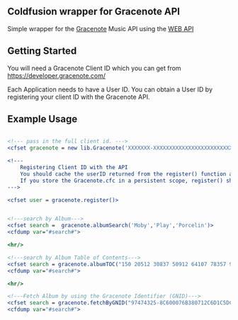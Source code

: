 Coldfusion wrapper for Gracenote API
---

Simple wrapper for the <a href="http://www.gracenote.com">Gracenote</a> Music API  using the <a href="https://developer.gracenote.com/web-api">WEB API</a>

Getting Started
---

You will need a Gracenote Client ID which you can get from <a href="https://developer.gracenote.com">https://developer.gracenote.com/</a>

Each Application needs to have a User ID.  You can obtain a User ID by registering your client ID with the Gracenote API.  

Example Usage
---

```cfm

<!--- pass in the full client id. --->
<cfset gracenote = new lib.Gracenote('XXXXXXX-XXXXXXXXXXXXXXXXXXXXXXXXXXXXXXXX');

<!---
	Registering Client ID with the API
	You should cache the userID returned from the register() function as you should only call this once.
	If you store the Gracenote.cfc in a persistent scope, register() should ignore multiple calls.
--->

<cfset user = gracenote.register()>


<!---search by Album--->
<cfset search =  gracenote.albumSearch('Moby','Play','Porcelin')>
<cfdump var="#search#">

<hr/>

<!---search by Album Table of Contents--->
<cfset search = gracenote.albumTOC("150 20512 30837 50912 64107 78357 90537 110742 126817 144657 153490 160700 175270 186830 201800 218010 237282 244062 262600 272929")>
<cfdump var="#search#">

<hr/>

<!---Fetch Album by using the Gracenote Identifier (GNID)--->
<cfset search = gracenote.fetchByGNID("97474325-8C600076B380712C6D1C5DC5DC5674F1")>
<cfdump var="#search#">

```





